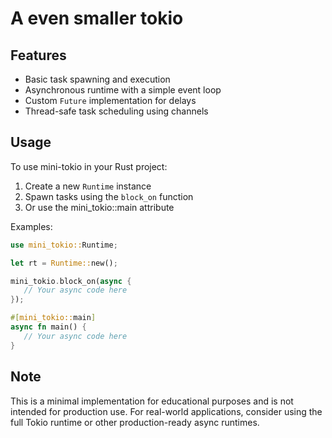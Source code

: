 # A even smaller tokio

## Features

- Basic task spawning and execution
- Asynchronous runtime with a simple event loop
- Custom `Future` implementation for delays
- Thread-safe task scheduling using channels

## Usage

To use mini-tokio in your Rust project:

1. Create a new `Runtime` instance
2. Spawn tasks using the `block_on` function
3. Or use the mini_tokio::main attribute

Examples:

```rust
use mini_tokio::Runtime;

let rt = Runtime::new();

mini_tokio.block_on(async {
   // Your async code here
});
```

```rust
#[mini_tokio::main]
async fn main() {
   // Your async code here
}
```

## Note

This is a minimal implementation for educational purposes and is not intended for production use. For real-world applications, consider using the full Tokio runtime or other production-ready async runtimes.
